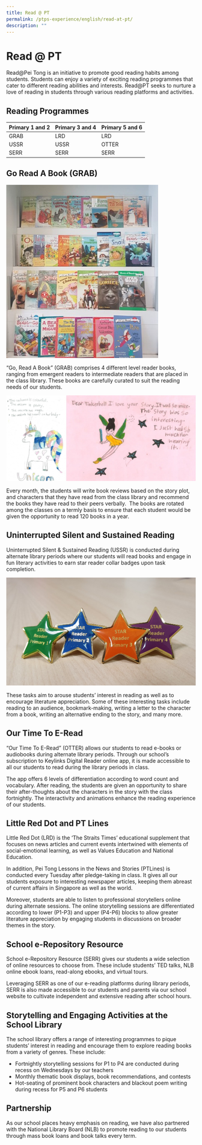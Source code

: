 ```yaml
---
title: Read @ PT
permalink: /ptps-experience/english/read-at-pt/
description: ""
---
```

# Read @ PT

Read@Pei Tong is an initiative to promote good reading habits among students. Students can enjoy a variety of exciting reading programmes that cater to different reading abilities and interests. Read@PT seeks to nurture a love of reading in students through various reading platforms and activities.

## Reading Programmes

<table>
<thead>
  <tr>
    <th>Primary 1 and 2</th>
    <th>Primary 3 and 4</th>
    <th>Primary 5 and 6</th>
  </tr>
</thead>
<tbody>
  <tr>
    <td>GRAB</td>
    <td>LRD</td>
    <td>LRD</td>
  </tr>
  <tr>
    <td>USSR</td>
    <td>USSR</td>
    <td>OTTER</td>
  </tr>
  <tr>
    <td>SERR</td>
    <td>SERR</td>
    <td>SERR</td>
  </tr>
</tbody>
</table>

## Go Read A Book (GRAB)

![](/images/PTPS%20Experience/Picture1.jpg)

“Go, Read A Book” (GRAB) comprises 4 different level reader books, ranging from emergent readers to intermediate readers that are placed in the class library. These books are carefully curated to suit the reading needs of our students.

![](/images/PTPS%20Experience/Go%20read.jpg)

Every month, the students will write book reviews based on the story plot, and characters that they have read from the class library and recommend the books they have read to their peers verbally.  The books are rotated among the classes on a termly basis to ensure that each student would be given the opportunity to read 120 books in a year.

  

## Uninterrupted Silent and Sustained Reading


Uninterrupted Silent & Sustained Reading (USSR) is conducted during alternate library periods where our students will read books and engage in fun literary activities to earn star reader collar badges upon task completion.

![](/images/PTPS%20Experience/Go%20read%202.jpg)

These tasks aim to arouse students’ interest in reading as well as to encourage literature appreciation. Some of these interesting tasks include reading to an audience, bookmark-making, writing a letter to the character from a book, writing an alternative ending to the story, and many more.

## Our Time To E-Read


“Our Time To E-Read” (OTTER) allows our students to read e-books or audiobooks during alternate library periods. Through our school’s subscription to Keylinks Digital Reader online app, it is made accessible to all our students to read during the library periods in class.

  

The app offers 6 levels of differentiation according to word count and vocabulary. After reading, the students are given an opportunity to share their after-thoughts about the characters in the story with the class fortnightly. The interactivity and animations enhance the reading experience of our students.

## Little Red Dot and PT Lines


Little Red Dot (LRD) is the ‘The Straits Times’ educational supplement that focuses on news articles and current events intertwined with elements of social-emotional learning, as well as Values Education and National Education.

In addition, Pei Tong Lessons in the News and Stories (PTLines) is conducted every Tuesday after pledge-taking in class. It gives all our students exposure to interesting newspaper articles, keeping them abreast of current affairs in Singapore as well as the world.

Moreover, students are able to listen to professional storytellers online during alternate sessions. The online storytelling sessions are differentiated according to lower (P1-P3) and upper (P4-P6) blocks to allow greater literature appreciation by engaging students in discussions on broader themes in the story.

## School e-Repository Resource


School e-Repository Resource (SERR) gives our students a wide selection of online resources to choose from. These include students’ TED talks, NLB online ebook loans, read-along ebooks, and virtual tours.

Leveraging SERR as one of our e-reading platforms during library periods, SERR is also made accessible to our students and parents via our school website to cultivate independent and extensive reading after school hours.

## Storytelling and Engaging Activities at the School Library


The school library offers a range of interesting programmes to pique students’ interest in reading and encourage them to explore reading books from a variety of genres. These include:

*   Fortnightly storytelling sessions for P1 to P4 are conducted during recess on Wednesdays by our teachers
*   Monthly thematic book displays, book recommendations, and contests
*   Hot-seating of prominent book characters and blackout poem writing during recess for P5 and P6 students

## Partnership


As our school places heavy emphasis on reading, we have also partnered with the National Library Board (NLB) to promote reading to our students through mass book loans and book talks every term.